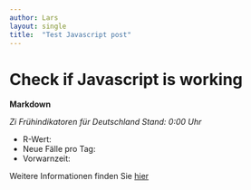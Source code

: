 ```yaml
---
author: Lars
layout: single
title:  "Test Javascript post"
---
```


# Check if Javascript is working

**Markdown**

*Zi Frühindikatoren für Deutschland Stand: <span id="ZICOVIDFI_Stand"></span> 0:00 Uhr*

- R-Wert: **<span id="ZICOVIDFI_RWert"></span>**
- Neue Fälle pro Tag: **<span id="ZICOVIDFI_FaelleproTag"></span>**
- Vorwarnzeit: **<span id="ZICOVIDFI_Vorwarnzeit"></span>**
  
Weitere Informationen finden Sie [hier](https://zidatalab.github.io/covid19dashboard/Start)


<script>
var today = new Date();
var dd = String(today.getDate()).padStart(2, '0');
var mm = String(today.getMonth() + 1).padStart(2, '0'); //January is 0!
var yyyy = today.getFullYear();
today = dd+'.'+mm + '.' + yyyy;
document.getElementById("ZICOVIDFI_Stand").innerHTML=today;

var xmlhttp = new XMLHttpRequest();
xmlhttp.onreadystatechange = function() {
  if (this.readyState == 4 && this.status == 200) {
    var myObj = JSON.parse(this.responseText);
    document.getElementById("ZICOVIDFI_RWert").innerHTML = myObj[0].Wert;
    document.getElementById("ZICOVIDFI_FaelleproTag").innerHTML = myObj[1].Wert;
    document.getElementById("ZICOVIDFI_Vorwarnzeit").innerHTML = myObj[2].Wert;
  }
};
xmlhttp.open("GET", "https://raw.githubusercontent.com/zidatalab/covid19dashboard/master/data/frueindikatoren.json", true);
xmlhttp.send();
</script>
